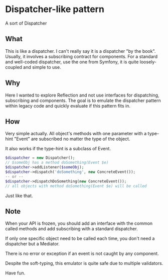# Dispatcher-like pattern

A sort of Dispatcher

## What

This is like a dispatcher. I can't really
say it is a dispatcher "by the book". Usually, it involves a subscribing
contract for components. For a standard and well-coded dispatcher, use the one
from Symfony, it is quite loosely-coupled and simple to use.

## Why

Here I wanted to explore Reflection and not use interfaces for dispatching, 
subscribing and components. The goal is to emulate the dispatcher pattern 
within legacy code and quickly evaluate if this pattern fits in.

## How

Very simple actually. All object's methods with one parameter with a 
type-hint "Event" are subscribed no matter the type of the object.

It also works if the type-hint is a subclass of Event. 

```php
$dispatcher = new Dispatcher();
// $someObj has a method doSomething(Event $e)
$dispatcher->addListener($someObj);
$dispatcher->dispatch('doSomething', new ConcreteEvent());
-- or --
$dispatcher->dispatchDoSomething(new ConcreteEvent());
// all objects with method doSomething(Event $e) will be called
```

Just like that.

## Note

When your API is frozen, you should add an interface with
the common called methods and add subscribing with a standard dispatcher.

If only one specific object need to be called each time, you don't need a dispatcher
but a Mediator. 

There is no error or exception if an event is not caught by any component.

Despite the soft-typing, this emulator is quite safe due to multiple validators.

Have fun.
